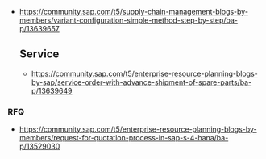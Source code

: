 



* https://community.sap.com/t5/supply-chain-management-blogs-by-members/variant-configuration-simple-method-step-by-step/ba-p/13639657

  ## Service
  * https://community.sap.com/t5/enterprise-resource-planning-blogs-by-sap/service-order-with-advance-shipment-of-spare-parts/ba-p/13639649



 ### RFQ
* https://community.sap.com/t5/enterprise-resource-planning-blogs-by-members/request-for-quotation-process-in-sap-s-4-hana/ba-p/13529030

